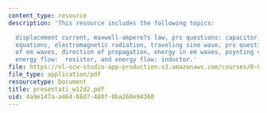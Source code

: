 ```yaml
---
content_type: resource
description: 'This resource includes the following topics:

  displacement current, maxwell-ampere?s law, prs questions: capacitor, maxwell?s
  equations, electromagnetic radiation, traveling sine wave, prs question: wave, properties
  of em waves, direction of propagation, energy in em waves, poynting vector and intensity,
  energy flow:  resistor, and energy flow: inductor.'
file: https://ol-ocw-studio-app-production.s3.amazonaws.com/courses/8-02t-electricity-and-magnetism-spring-2005/4a9e147aa46466d7480f0ba268e94360_presentati_w12d2.pdf
file_type: application/pdf
resourcetype: Document
title: presentati_w12d2.pdf
uid: 4a9e147a-a464-66d7-480f-0ba268e94360
---
```

